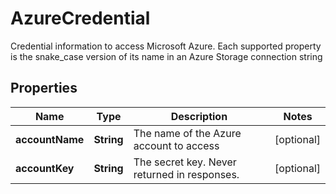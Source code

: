 

# AzureCredential

Credential information to access Microsoft Azure. Each supported property is the snake_case version of its name in an Azure Storage connection string

## Properties

| Name | Type | Description | Notes |
|------------ | ------------- | ------------- | -------------|
|**accountName** | **String** | The name of the Azure account to access |  [optional] |
|**accountKey** | **String** | The secret key. Never returned in responses. |  [optional] |



